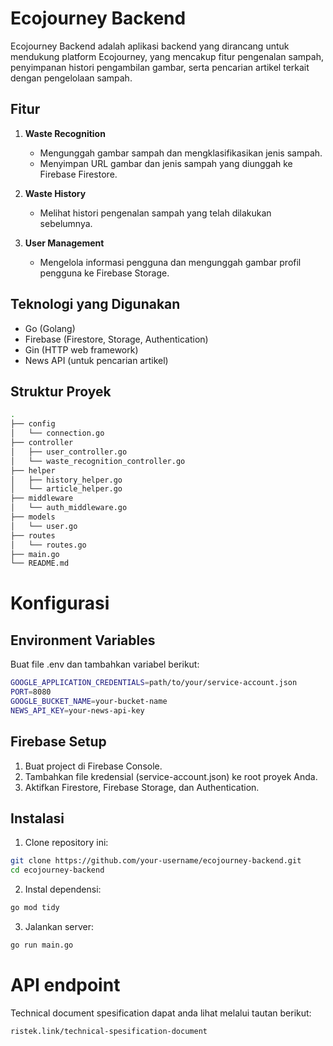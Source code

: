 # Ecojourney Backend

Ecojourney Backend adalah aplikasi backend yang dirancang untuk mendukung platform Ecojourney, yang mencakup fitur pengenalan sampah, penyimpanan histori pengambilan gambar, serta pencarian artikel terkait dengan pengelolaan sampah.

## Fitur

1. **Waste Recognition**
   - Mengunggah gambar sampah dan mengklasifikasikan jenis sampah.
   - Menyimpan URL gambar dan jenis sampah yang diunggah ke Firebase Firestore.

2. **Waste History**
   - Melihat histori pengenalan sampah yang telah dilakukan sebelumnya.

3. **User Management**
   - Mengelola informasi pengguna dan mengunggah gambar profil pengguna ke Firebase Storage.

## Teknologi yang Digunakan

- Go (Golang)
- Firebase (Firestore, Storage, Authentication)
- Gin (HTTP web framework)
- News API (untuk pencarian artikel)

## Struktur Proyek

```bash
.
├── config
│   └── connection.go
├── controller
│   ├── user_controller.go
│   └── waste_recognition_controller.go
├── helper
│   ├── history_helper.go
│   └── article_helper.go
├── middleware
│   └── auth_middleware.go
├── models
│   └── user.go
├── routes
│   └── routes.go
├── main.go
└── README.md
```

# Konfigurasi
## Environment Variables
Buat file .env dan tambahkan variabel berikut:
```bash
GOOGLE_APPLICATION_CREDENTIALS=path/to/your/service-account.json
PORT=8080
GOOGLE_BUCKET_NAME=your-bucket-name
NEWS_API_KEY=your-news-api-key
```

## Firebase Setup
1. Buat project di Firebase Console.
2. Tambahkan file kredensial (service-account.json) ke root proyek Anda.
3. Aktifkan Firestore, Firebase Storage, dan Authentication.

## Instalasi
1. Clone repository ini:
```bash
git clone https://github.com/your-username/ecojourney-backend.git
cd ecojourney-backend
```
2. Instal dependensi:
```bash
go mod tidy
```
3. Jalankan server:
```bash
go run main.go
```

# API endpoint
Technical document spesification dapat anda lihat melalui tautan berikut:
```bash
ristek.link/technical-spesification-document
```
